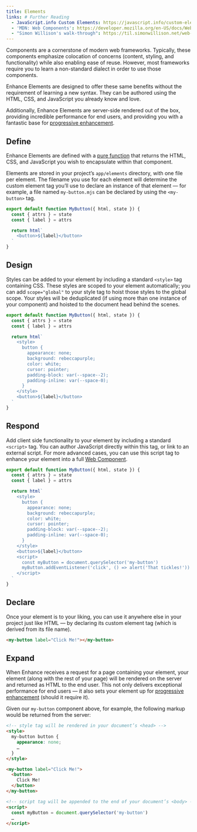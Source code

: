 ```yaml
---
title: Elements
links: # Further Reading
  - JavaScript.info Custom Elements: https://javascript.info/custom-elements
  - 'MDN: Web Components': https://developer.mozilla.org/en-US/docs/Web/Web_Components
  - "Simon Willison's walk-through": https://til.simonwillison.net/web-components/understanding-single-file-web-component
---
```


Components are a cornerstone of modern web frameworks. Typically, these components emphasize colocation of concerns (content, styling, and functionality) while also enabling ease of reuse. However, most frameworks require you to learn a non-standard dialect in order to use those components.

Enhance Elements are designed to offer these same benefits without the requirement of learning a new syntax. They can be authored using the HTML, CSS, and JavaScript you already know and love.

Additionally, Enhance Elements are server-side rendered out of the box, providing incredible performance for end users, and providing you with a fantastic base for [progressive enhancement](/docs/patterns/progressive-enhancement).

## Define

Enhance Elements are defined with a [pure function](https://en.wikipedia.org/wiki/Pure_function) that returns the HTML, CSS, and JavaScript you wish to encapsulate within that component.

Elements are stored in your project’s `app/elements` directory, with one file per element. The filename you use for each element will determine the custom element tag you’ll use to declare an instance of that element — for example, a file named `my-button.mjs` can be declared by using the `<my-button>` tag.

<doc-code filename="app/elements/my-button.mjs">

```javascript
export default function MyButton({ html, state }) {
  const { attrs } = state
  const { label } = attrs

  return html`
    <button>${label}</button>
  `
}
```

</doc-code>

## Design

Styles can be added to your element by including a standard `<style>` tag containing CSS. These styles are scoped to your element automatically; you can add `scope="global"` to your style tag to hoist those styles to the global scope. Your styles will be deduplicated (if using more than one instance of your component) and hoisted to the document head behind the scenes.

<doc-code filename="app/elements/my-button.mjs">

```javascript
export default function MyButton({ html, state }) {
  const { attrs } = state
  const { label } = attrs

  return html`
    <style>
      button {
        appearance: none;
        background: rebeccapurple;
        color: white;
        cursor: pointer;
        padding-block: var(--space--2);
        padding-inline: var(--space-0);
      }
    </style>
    <button>${label}</button>
  `
}
```

</doc-code>

## Respond

Add client side functionality to your element by including a standard `<script>` tag. You can author JavaScript directly within this tag, or link to an external script. For more advanced cases, you can use this script tag to enhance your element into a full [Web Component](https://developer.mozilla.org/en-US/docs/Web/API/Web_components/Using_custom_elements).

<doc-code filename="app/elements/my-button.mjs">

```javascript
export default function MyButton({ html, state }) {
  const { attrs } = state
  const { label } = attrs

  return html`
    <style>
      button {
        appearance: none;
        background: rebeccapurple;
        color: white;
        cursor: pointer;
        padding-block: var(--space--2);
        padding-inline: var(--space-0);
      }
    </style>
    <button>${label}</button>
    <script>
      const myButton = document.querySelector('my-button')
      myButton.addEventListener('click', () => alert('That tickles!'))
    </script>
  `
}
```

</doc-code>

## Declare

Once your element is to your liking, you can use it anywhere else in your project just like HTML — by declaring its custom element tag (which is derived from its file name).

<doc-code filename="app/pages/index.html">

```html
<my-button label="Click Me!"></my-button>
```

</doc-code>

## Expand

When Enhance receives a request for a page containing your element, your element (along with the rest of your page) will be rendered on the server and returned as HTML to the end user. This not only delivers exceptional performance for end users — it also sets your element up for [progressive enhancement](/docs/patterns/progressive-enhancement) (should it require it).

Given our `my-button` component above, for example, the following markup would be returned from the server:

```html
<!-- style tag will be rendered in your document’s <head> -->
<style>
  my-button button {
    appearance: none;
    …
  }
</style>

<my-button label="Click Me!">
  <button>
    Click Me!
  </button>
</my-button>

<!-- script tag will be appended to the end of your document’s <body> -->
<script>
  const myButton = document.querySelector('my-button')
  …
</script>
```
